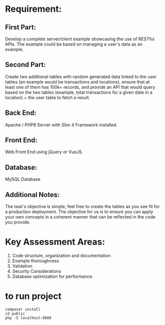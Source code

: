 # Requirement:
## First Part:
Develop a complete server/client example showcasing the use of RESTful APIs.
The example could be based on managing a user's data as an example.
## Second Part:
Create two additional tables with random generated data linked to the user tables (an
example would be transactions and locations), ensure that at least one of them has 100k+
records, and provide an API that would query based on the two tables (example, total
transactions for a given date in a location) + the user table to fetch a result.

## Back End:
Apache / PHP8 Server with Slim 4 Framework installed.
## Front End:
Web Front End using jQuery or VueJS.
## Database:
MySQL Database
## Additional Notes:
The task's objective is simple, feel free to create the tables as you see fit for a production
deployment. The objective for us is to ensure you can apply your own concepts in a
coherent manner that can be reflected in the code you provide.

# Key Assessment Areas:
1. Code structure, organization and documentation
2. Example thoroughness
3. Validation
4. Security Considerations
5. Database optimization for performance.
# to run project
```
composer install
cd public
php -S localhost:8888
```
